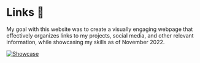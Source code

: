 # Links 🔗
My goal with this website was to create a visually engaging webpage that effectively organizes links to my projects, social media, and other relevant information, while showcasing my skills as of November 2022.

[![Showcase](https://cdn.dribbble.com/userupload/6700627/file/original-391837352f148ffc747199a19f74b3ba.png)](https://dribbble.com/shots/21352298-links)
